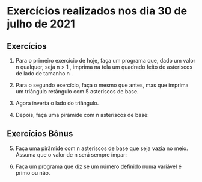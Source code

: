 # Exercícios realizados nos dia 30 de julho de 2021

## Exercícios

1. Para o primeiro exercício de hoje, faça um programa que, dado um valor n qualquer, seja n > 1 , imprima na tela um quadrado feito de asteriscos de lado de tamanho n .

2. Para o segundo exercício, faça o mesmo que antes, mas que imprima um triângulo retângulo com 5 asteriscos de base.

3. Agora inverta o lado do triângulo.

4. Depois, faça uma pirâmide com n asteriscos de base:

## Exercícios Bônus

5. Faça uma pirâmide com n asteriscos de base que seja vazia no meio. Assuma que o valor de n será sempre ímpar:

6. Faça um programa que diz se um número definido numa variável é primo ou não.
